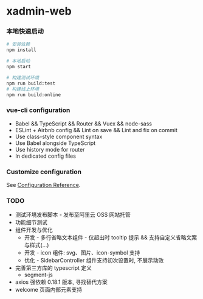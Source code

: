 # xadmin-web

### 本地快速启动

```bash
# 安装依赖
npm install

# 本地启动
npm start

# 构建测试环境
npm run build:test
# 构建线上环境
npm run build:online
```

### vue-cli configuration

* Babel && TypeScript && Router && Vuex && node-sass
* ESLint + Airbnb config && Lint on save && Lint and fix on commit
* Use class-style component syntax
* Use Babel alongside TypeScript
* Use history mode for router
* In dedicated config files

### Customize configuration
See [Configuration Reference](https://cli.vuejs.org/config/).

### TODO

* 测试环境发布脚本 - 发布至阿里云 OSS 网站托管
* 功能细节测试
* 组件开发与优化
  * 开发 - 多行省略文本组件 - 仅超出时 tooltip 提示 && 支持自定义省略文案与样式(...)
  * 开发 - icon 组件: svg、图片、icon-symbol 支持
  * 优化 - SidebarController 组件支持初次设置时, 不展示动效
* 完善第三方库的 typescript 定义
  * segment-js
* axios 强依赖 0.18.1 版本, 寻找替代方案
* welcome 页面内部元素支持
